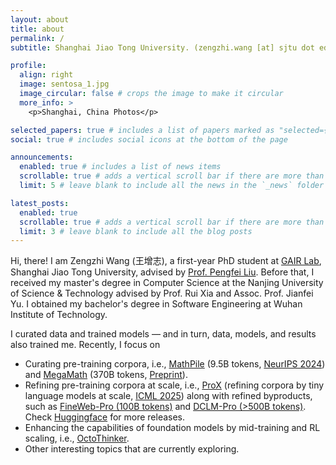 ```yaml
---
layout: about
title: about
permalink: /
subtitle: Shanghai Jiao Tong University. (zengzhi.wang [at] sjtu dot edu dot cn). 

profile:
  align: right
  image: sentosa_1.jpg
  image_circular: false # crops the image to make it circular
  more_info: >
    <p>Shanghai, China Photos</p>

selected_papers: true # includes a list of papers marked as "selected={true}"
social: true # includes social icons at the bottom of the page

announcements:
  enabled: true # includes a list of news items
  scrollable: true # adds a vertical scroll bar if there are more than 3 news items
  limit: 5 # leave blank to include all the news in the `_news` folder

latest_posts:
  enabled: true
  scrollable: true # adds a vertical scroll bar if there are more than 3 new posts items
  limit: 3 # leave blank to include all the blog posts
---
```


Hi, there! I am Zengzhi Wang (王增志), a first-year PhD student at [GAIR Lab](https://plms.ai/), Shanghai Jiao Tong University, advised by [Prof. Pengfei Liu](http://pfliu.com/). Before that, I received my master's degree in Computer Science at the Nanjing University of Science & Technology advised by Prof. Rui Xia and Assoc. Prof. Jianfei Yu. I obtained my bachelor's degree in Software Engineering at Wuhan Institute of Technology.

I curated data and trained models — and in turn, data, models, and results also trained me. Recently, I focus on

- Curating pre-training corpora, i.e., [MathPile](https://github.com/GAIR-NLP/MathPile) (9.5B tokens, [NeurIPS 2024](https://openreview.net/pdf?id=RSvhU69sbG)) and [MegaMath](https://github.com/LLM360/MegaMath) (370B tokens, [Preprint](https://arxiv.org/abs/2504.02807)).
- Refining pre-training corpora at scale, i.e., [ProX](https://github.com/GAIR-NLP/ProX) (refining corpora by tiny language models at scale, [ICML 2025](https://arxiv.org/abs/2409.17115v2)) along with refined byproducts, such as [FineWeb-Pro (100B tokens)](https://huggingface.co/datasets/gair-prox/FineWeb-pro) and [DCLM-Pro (>500B tokens)](https://huggingface.co/datasets/gair-prox/DCLM-pro). Check [Huggingface](https://huggingface.co/gair-prox) for more releases.
- Enhancing the capabilities of foundation models by mid-training and RL scaling, i.e., [OctoThinker](https://tinyurl.com/OctoThinker).
- Other interesting topics that are currently exploring.
